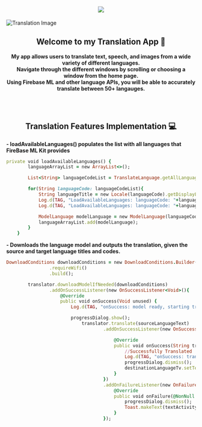 
<h1 align="center">
    <img src="https://readme-typing-svg.herokuapp.com/?font=Righteous&size=35&center=true&vCenter=true&width=500&height=70&duration=4000&lines=Hi+There!+👋;+Android+Translation+App+🚀;" />
</h1>


![Translation Image](https://t3.ftcdn.net/jpg/04/36/43/12/360_F_436431209_IrKCuIPj2FubrYDZpYLZPZxDShsqSrwa.jpg)

<p><h2 align="center"><strong>Welcome to my Translation App 👋</strong></h2></p>
<p align="center"><strong>My app allows users to translate text, speech, and images from a wide variety of different languages.<br>Navigate through the different windows by scrolling
or choosing a window from the home page.<br>Using Firebase ML and other language APIs, you will be able to accurately translate between 50+ langauges.</strong></p>
<br><br>

<p><h2 align="center"><strong>Translation Features Implementation 💻</strong></h2></p>

<p><strong>-  loadAvailableLanguages() populates the list with all languages that FireBase ML Kit provides</strong></p>

```ruby
private void loadAvailableLanguages() {
        languageArrayList = new ArrayList<>();

        List<String> languageCodeList = TranslateLanguage.getAllLanguages();

        for(String languageCode: languageCodeList){
            String languageTitle = new Locale(languageCode).getDisplayLanguage();
            Log.d(TAG, "LoadAvailableLanguages: languageCode: "+languageCode);
            Log.d(TAG, "LoadAvailableLanguages: languageCode: "+languageTitle);

            ModelLanguage modelLanguage = new ModelLanguage(languageCode, languageTitle);
            languageArrayList.add(modelLanguage);
        }
    }
```

<p><strong>-  Downloads the language model and outputs the translation, given the source and target language titles and codes.</strong></p>

```ruby
DownloadConditions downloadConditions = new DownloadConditions.Builder()
                .requireWifi()
                .build();

        translator.downloadModelIfNeeded(downloadConditions)
                .addOnSuccessListener(new OnSuccessListener<Void>(){
                    @Override
                    public void onSuccess(Void unused) {
                        Log.d(TAG, "onSuccess: model ready, starting translate. . .");

                        progressDialog.show();
                            translator.translate(sourceLanguageText)
                                    .addOnSuccessListener(new OnSuccessListener<String>(){

                                        @Override
                                        public void onSuccess(String translatedText) {
                                            //Successfully Translated
                                            Log.d(TAG, "onSuccess: translatedText: "+translatedText);
                                            progressDialog.dismiss();
                                            destinationLanguageTv.setText(translatedText);
                                        }
                                    })
                                    .addOnFailureListener(new OnFailureListener() {
                                        @Override
                                        public void onFailure(@NonNull Exception e) {
                                            progressDialog.dismiss();
                                            Toast.makeText(textActivity.this, "Failed to translate due to "+e.getMessage(), Toast.LENGTH_SHORT).show();
                                        }
                                    });
```

